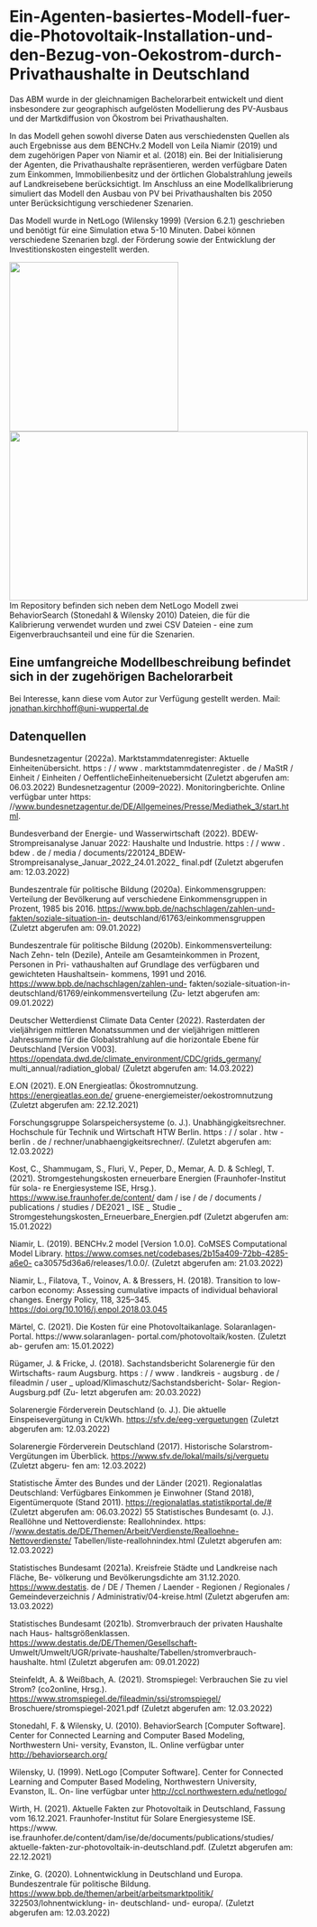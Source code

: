 # Ein-Agenten-basiertes-Modell-fuer-die-Photovoltaik-Installation-und-den-Bezug-von-Oekostrom-durch-Privathaushalte in Deutschland
Das ABM wurde in der gleichnamigen Bachelorarbeit entwickelt und dient insbesondere zur geographisch aufgelösten Modellierung des PV-Ausbaus und der Martkdiffusion von Ökostrom bei Privathaushalten.

In das Modell gehen sowohl diverse Daten aus verschiedensten Quellen als auch Ergebnisse aus dem BENCHv.2 Modell von Leila Niamir (2019) und dem zugehörigen Paper von Niamir et al. (2018) ein. Bei der Initialisierung der Agenten, die Privathaushalte repräsentieren, werden verfügbare Daten zum Einkommen, Immobilienbesitz und der örtlichen Globalstrahlung jeweils auf Landkreisebene berücksichtigt. Im Anschluss an eine Modellkalibrierung simuliert das Modell den Ausbau von PV bei Privathaushalten bis 2050 unter Berücksichtigung verschiedener Szenarien.

Das Modell wurde in NetLogo (Wilensky 1999) (Version 6.2.1) geschrieben und benötigt für eine Simulation etwa 5-10 Minuten. Dabei können verschiedene Szenarien bzgl. der Förderung sowie der Entwicklung der Investitionskosten eingestellt werden.
<div style="width:830; height: 600">
<img src="https://user-images.githubusercontent.com/77612325/159860246-79c3acf8-acc1-4b43-b812-9d980fbbeed9.png" height="300" width="300" >


<img src="https://user-images.githubusercontent.com/77612325/159858613-5bb2c7ad-7538-42ca-a0df-b34ea47da1cb.png" height="300" width="530" >

</div>
Im Repository befinden sich neben dem NetLogo Modell zwei BehaviorSearch (Stonedahl & Wilensky 2010) Dateien, die für die Kalibrierung verwendet wurden und zwei CSV Dateien - eine zum Eigenverbrauchsanteil und eine für die Szenarien.



## Eine umfangreiche Modellbeschreibung befindet sich in der zugehörigen Bachelorarbeit
Bei Interesse, kann diese vom Autor zur Verfügung gestellt werden. Mail: jonathan.kirchhoff@uni-wuppertal.de 

## Datenquellen
Bundesnetzagentur (2022a). Marktstammdatenregister: Aktuelle Einheitenübersicht.
https : / / www . marktstammdatenregister . de / MaStR / Einheit / Einheiten /
OeffentlicheEinheitenuebersicht (Zuletzt abgerufen am: 06.03.2022)
Bundesnetzagentur (2009–2022). Monitoringberichte. Online verfügbar unter https:
//www.bundesnetzagentur.de/DE/Allgemeines/Presse/Mediathek_3/start.html.

Bundesverband der Energie- und Wasserwirtschaft (2022). BDEW-Strompreisanalyse
Januar 2022: Haushalte und Industrie. https : / / www . bdew . de / media /
documents/220124_BDEW-Strompreisanalyse_Januar_2022_24.01.2022_
final.pdf (Zuletzt abgerufen am: 12.03.2022)

Bundeszentrale für politische Bildung (2020a). Einkommensgruppen: Verteilung der
Bevölkerung auf verschiedene Einkommensgruppen in Prozent, 1985 bis 2016.
https://www.bpb.de/nachschlagen/zahlen-und-fakten/soziale-situation-in-
deutschland/61763/einkommensgruppen (Zuletzt abgerufen am: 09.01.2022)

Bundeszentrale für politische Bildung (2020b). Einkommensverteilung: Nach Zehn-
teln (Dezile), Anteile am Gesamteinkommen in Prozent, Personen in Pri-
vathaushalten auf Grundlage des verfügbaren und gewichteten Haushaltsein-
kommens, 1991 und 2016. https://www.bpb.de/nachschlagen/zahlen-und-
fakten/soziale-situation-in-deutschland/61769/einkommensverteilung (Zu-
letzt abgerufen am: 09.01.2022)

Deutscher Wetterdienst Climate Data Center (2022). Rasterdaten der vieljährigen
mittleren Monatssummen und der vieljährigen mittleren Jahressumme für die
Globalstrahlung auf die horizontale Ebene für Deutschland [Version V003].
https://opendata.dwd.de/climate_environment/CDC/grids_germany/
multi_annual/radiation_global/ (Zuletzt abgerufen am: 14.03.2022)

E.ON (2021). E.ON Energieatlas: Ökostromnutzung. https://energieatlas.eon.de/
gruene-energiemeister/oekostromnutzung (Zuletzt abgerufen am: 22.12.2021)

Forschungsgruppe Solarspeichersysteme (o. J.). Unabhängigkeitsrechner. Hochschule
für Technik und Wirtschaft HTW Berlin. https : / / solar . htw - berlin . de /
rechner/unabhaengigkeitsrechner/. (Zuletzt abgerufen am: 12.03.2022)

Kost, C., Shammugam, S., Fluri, V., Peper, D., Memar, A. D. & Schlegl, T. (2021).
Stromgestehungskosten erneuerbare Energien (Fraunhofer-Institut für sola-
re Energiesysteme ISE, Hrsg.). https://www.ise.fraunhofer.de/content/
dam / ise / de / documents / publications / studies / DE2021 _ ISE _ Studie _
Stromgestehungskosten_Erneuerbare_Energien.pdf (Zuletzt abgerufen am:
15.01.2022)

Niamir, L. (2019). BENCHv.2 model [Version 1.0.0]. CoMSES Computational Model
Library. https://www.comses.net/codebases/2b15a409-72bb-4285-a6e0-
ca30575d36a6/releases/1.0.0/. (Zuletzt abgerufen am: 21.03.2022)

Niamir, L., Filatova, T., Voinov, A. & Bressers, H. (2018). Transition to low-carbon
economy: Assessing cumulative impacts of individual behavioral changes.
Energy Policy, 118, 325–345. https://doi.org/10.1016/j.enpol.2018.03.045 

Märtel, C. (2021). Die Kosten für eine Photovoltaikanlage. Solaranlagen-Portal.
https://www.solaranlagen- portal.com/photovoltaik/kosten. (Zuletzt ab-
gerufen am: 15.01.2022)

Rügamer, J. & Fricke, J. (2018). Sachstandsbericht Solarenergie für den Wirtschafts-
raum Augsburg. https : / / www . landkreis - augsburg . de / fileadmin / user _
upload/Klimaschutz/Sachstandsbericht- Solar- Region- Augsburg.pdf (Zu-
letzt abgerufen am: 20.03.2022)

Solarenergie Förderverein Deutschland (o. J.). Die aktuelle Einspeisevergütung in
Ct/kWh. https://sfv.de/eeg-verguetungen (Zuletzt abgerufen am: 12.03.2022)

Solarenergie Förderverein Deutschland (2017). Historische Solarstrom-Vergütungen
im Überblick. https://www.sfv.de/lokal/mails/sj/verguetu (Zuletzt abgeru-
fen am: 12.03.2022)

Statistische Ämter des Bundes und der Länder (2021). Regionalatlas Deutschland:
Verfügbares Einkommen je Einwohner (Stand 2018), Eigentümerquote (Stand
2011). https://regionalatlas.statistikportal.de/# (Zuletzt abgerufen am:
06.03.2022)
55
Statistisches Bundesamt (o. J.). Reallöhne und Nettoverdienste: Reallohnindex. https:
//www.destatis.de/DE/Themen/Arbeit/Verdienste/Realloehne-Nettoverdienste/
Tabellen/liste-reallohnindex.html (Zuletzt abgerufen am: 12.03.2022)

Statistisches Bundesamt (2021a). Kreisfreie Städte und Landkreise nach Fläche, Be-
völkerung und Bevölkerungsdichte am 31.12.2020. https://www.destatis.
de / DE / Themen / Laender - Regionen / Regionales / Gemeindeverzeichnis /
Administrativ/04-kreise.html (Zuletzt abgerufen am: 13.03.2022)

Statistisches Bundesamt (2021b). Stromverbrauch der privaten Haushalte nach Haus-
haltsgrößenklassen. https://www.destatis.de/DE/Themen/Gesellschaft-
Umwelt/Umwelt/UGR/private-haushalte/Tabellen/stromverbrauch-haushalte.
html (Zuletzt abgerufen am: 09.01.2022)

Steinfeldt, A. & Weißbach, A. (2021). Stromspiegel: Verbrauchen Sie zu viel Strom?
(co2online, Hrsg.). https://www.stromspiegel.de/fileadmin/ssi/stromspiegel/
Broschuere/stromspiegel-2021.pdf (Zuletzt abgerufen am: 12.03.2022)

Stonedahl, F. & Wilensky, U. (2010). BehaviorSearch [Computer Software]. Center
for Connected Learning and Computer Based Modeling, Northwestern Uni-
versity, Evanston, IL. Online verfügbar unter http://behaviorsearch.org/ 

Wilensky, U. (1999). NetLogo [Computer Software]. Center for Connected Learning
and Computer Based Modeling, Northwestern University, Evanston, IL. On-
line verfügbar unter http://ccl.northwestern.edu/netlogo/ 

Wirth, H. (2021). Aktuelle Fakten zur Photovoltaik in Deutschland, Fassung vom
16.12.2021. Fraunhofer-Institut für Solare Energiesysteme ISE. https://www.
ise.fraunhofer.de/content/dam/ise/de/documents/publications/studies/
aktuelle-fakten-zur-photovoltaik-in-deutschland.pdf. (Zuletzt abgerufen am:
22.12.2021)

Zinke, G. (2020). Lohnentwicklung in Deutschland und Europa. Bundeszentrale für
politische Bildung. https://www.bpb.de/themen/arbeit/arbeitsmarktpolitik/
322503/lohnentwicklung- in- deutschland- und- europa/. (Zuletzt abgerufen
am: 12.03.2022)
